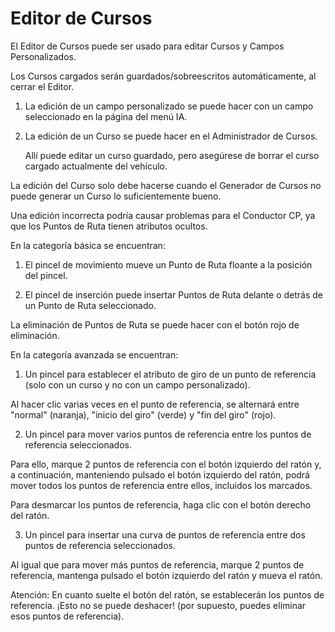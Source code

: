 # Editor de Cursos

  
  
El Editor de Cursos puede ser usado para editar Cursos y Campos Personalizados.  
  
Los Cursos cargados serán guardados/sobreescritos automáticamente, al cerrar el Editor.  
  
  
  
1) La edición de un campo personalizado se puede hacer con un campo seleccionado en la página del menú IA.  
  
2) La edición de un Curso se puede hacer en el Administrador de Cursos.   
  
   Allí puede editar un curso guardado, pero asegúrese de borrar el curso cargado actualmente del vehículo.  
  
  
  
La edición del Curso solo debe hacerse cuando el Generador de Cursos no puede generar un Curso lo suficientemente bueno.  
  
Una edición incorrecta podría causar problemas para el Conductor CP, ya que los Puntos de Ruta tienen atributos ocultos.  
  


  
  
En la categoría básica se encuentran:  
  
1) El pincel de movimiento mueve un Punto de Ruta floante a la posición del pincel.  
  
2) El pincel de inserción puede insertar Puntos de Ruta delante o detrás de un Punto de Ruta seleccionado.  
  
  
  
La eliminación de Puntos de Ruta se puede hacer con el botón rojo de eliminación.  
  


  
  
En la categoría avanzada se encuentran:  
  
1) Un pincel para establecer el atributo de giro de un punto de referencia (solo con un curso y no con un campo personalizado).  
  
Al hacer clic varias veces en el punto de referencia, se alternará entre "normal" (naranja), "inicio del giro" (verde) y "fin del giro" (rojo).  
  
  
  
2) Un pincel para mover varios puntos de referencia entre los puntos de referencia seleccionados.  
  
Para ello, marque 2 puntos de referencia con el botón izquierdo del ratón y, a continuación, manteniendo pulsado el botón izquierdo del ratón, podrá mover todos los puntos de referencia entre ellos, incluidos los marcados.  
  
Para desmarcar los puntos de referencia, haga clic con el botón derecho del ratón.  
  
  
  
3) Un pincel para insertar una curva de puntos de referencia entre dos puntos de referencia seleccionados.  
  
Al igual que para mover más puntos de referencia, marque 2 puntos de referencia, mantenga pulsado el botón izquierdo del ratón y mueva el ratón.  
  
Atención: En cuanto suelte el botón del ratón, se establecerán los puntos de referencia. ¡Esto no se puede deshacer! (por supuesto, puedes eliminar esos puntos de referencia).  
  


